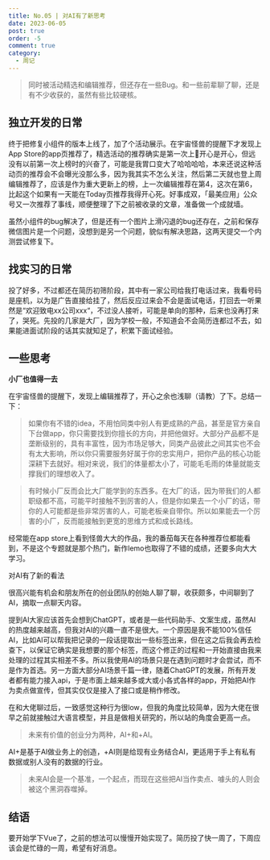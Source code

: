 ```yaml
---
title: No.05 | 对AI有了新思考
date: 2023-06-05
post: true
order: -5
comment: true
category:
  - 周记
---
```


> 同时被活动精选和编辑推荐，但还存在一些Bug。和一些前辈聊了聊，还是有不少收获的，虽然有些比较硬核。

## 独立开发的日常

终于把修复小组件的版本上线了，加了个活动展示。在宇宙怪兽的提醒下才发现上App Store的app页推荐了，精选活动的推荐确实是第一次上🤣开心是开心，但远没有以前第一次上榜时的兴奋了，可能是我胃口变大了哈哈哈哈，本来还说这种活动页的推荐会不会曝光没那么多，因为我其实不怎么关注，然后第二天就也登上周编辑推荐了，应该是作为重大更新上的榜，上一次编辑推荐在第4，这次在第6，比起这个如果有一天能在Today页推荐我得开心死。好事成双，「最美应用」公众号又一次推荐了事线，顺便整理了下之前被收录的文章，准备做一个成就墙。

虽然小组件的bug解决了，但是还有一个图片上滑闪退的bug还存在，之前和保存微信图片是一个问题，没想到是另一个问题，貌似有解决思路，这两天提交一个内测尝试修复下。

## 找实习的日常

投了好多，不过都还在简历初筛阶段，其中有一家公司给我打电话过来，我看号码是座机，以为是广告直接给挂了，然后反应过来会不会是面试电话，打回去一听果然是“欢迎致电xx公司xxx“，不过没人接听，可能是单向的那种，后来也没再打来了，哭死。先投的几家是大厂，因为学校一般，不知道会不会简历连都过不去，如果能进面试阶段的话其实就知足了，积累下面试经验。

## 一些思考

**小厂也值得一去**

在宇宙怪兽的提醒下，发现上编辑推荐了，开心之余也浅聊（请教）了下。总结一下：

> 如果你有不错的idea，不用怕同类中别人有更成熟的产品，甚至是官方亲自下台做app，你只需要找到你擅长的方向，并把他做好。大部分产品都不是垄断级别的，具有丰富性，因为市场足够大，同类产品彼此之间其实也不会有太大影响，所以你只需要服务好属于你的忠实用户，把你产品的核心功能深耕下去就好。相对来说，我们的体量都太小了，可能毛毛雨的体量就能支撑我们的理想收入了。
> 

> 有时候小厂反而会比大厂能学到的东西多。在大厂的话，因为带我们的人都职级都不高，可能平时接触不到厉害的人，但是你如果去一个小厂的话，带你的人可能都是些非常厉害的人，可能老板亲自带你。所以如果能去一个厉害的小厂，反而能接触到更宽的思维方式和成长路线。
> 

经常能在app store上看到怪兽大大的作品，我的番茄每天在各种推荐位都能看到，不是这个专题就是那个热门，新作lemo也取得了不错的成绩，还要多向大大学习。

对AI有了新的看法

很高兴能有机会和朋友所在的创业团队的创始人聊了聊，收获颇多，中间聊到了AI，摘取一点聊天内容。

提到AI大家应该首先会想到ChatGPT，或者是一些代码助手、文案生成，虽然AI的热度越来越高，但我对AI的兴趣一直不是很大。一个原因是我不能100%信任AI，比如AI可以帮我把记录的一段话提取出一些标签出来，但在这之后我会再去检查下，以保证它确实是我想要的那个标签，而这个修正的过程和一开始直接由我来处理的过程其实相差不多。所以我使用AI的场景只是在遇到问题时才会尝试，而不是作为首选。另一方面大部分AI场景千篇一律，随着ChatGPT的发展，所有开发者都有能力接入api，于是市面上越来越多或大或小各式各样的app，开始把AI作为卖点做宣传，但其实仅仅是接入了接口或是稍作修改。

在和大佬聊过后，一致感觉这种行为很low，但我的角度比较简单，因为大佬在很早之前就接触过大语言模型，并且是做相关研究的，所以站的角度会更高一点。

> 未来有价值的创业分为两种，AI+和+AI。
> 

AI+是基于AI做业务上的创造，+AI则是给现有业务结合AI，更适用于手上有私有数据或别人没有的数据的行业。

> 未来AI会是一个基准，一个起点，而现在这些把AI当作卖点、噱头的人则会被这个黑洞吞噬掉。

## 结语

要开始学下Vue了，之前的想法可以慢慢开始实现了。简历投了快一周了，下周应该会是忙碌的一周，希望有好消息。